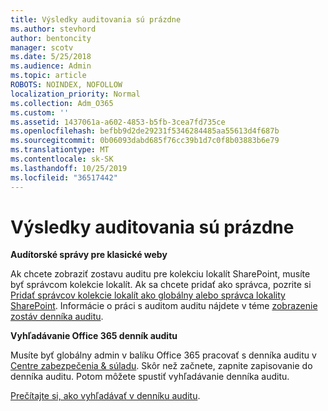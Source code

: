 ```yaml
---
title: Výsledky auditovania sú prázdne
ms.author: stevhord
author: bentoncity
manager: scotv
ms.date: 5/25/2018
ms.audience: Admin
ms.topic: article
ROBOTS: NOINDEX, NOFOLLOW
localization_priority: Normal
ms.collection: Adm_O365
ms.custom: ''
ms.assetid: 1437061a-a602-4853-b5fb-3cea7fd735ce
ms.openlocfilehash: befbb9d2de29231f5346284485aa55613d4f687b
ms.sourcegitcommit: 0b06093dabd685f76cc39b1d7c0f8b03883b6e79
ms.translationtype: MT
ms.contentlocale: sk-SK
ms.lasthandoff: 10/25/2019
ms.locfileid: "36517442"
---
```

# <a name="auditing-results-are-blank"></a>Výsledky auditovania sú prázdne

 **Audítorské správy pre klasické weby**
  
Ak chcete zobraziť zostavu auditu pre kolekciu lokalít SharePoint, musíte byť správcom kolekcie lokalít. Ak sa chcete pridať ako správca, pozrite si [Pridať správcov kolekcie lokalít ako globálny alebo správca lokality SharePoint](https://go.microsoft.com/fwlink/?linkid=869390). Informácie o práci s auditom auditu nájdete v téme [zobrazenie zostáv denníka auditu](https://go.microsoft.com/fwlink/?linkid=395237). 
  
 **Vyhľadávanie Office 365 denník auditu**
  
Musíte byť globálny admin v balíku Office 365 pracovať s denníka auditu v [Centre zabezpečenia &amp; súladu](https://protection.office.com). Skôr než začnete, zapnite zapisovanie do denníka auditu. Potom môžete spustiť vyhľadávanie denníka auditu. 
  
[Prečítajte si, ako vyhľadávať v denníku auditu](https://go.microsoft.com/fwlink/?linkid=708432).
  

